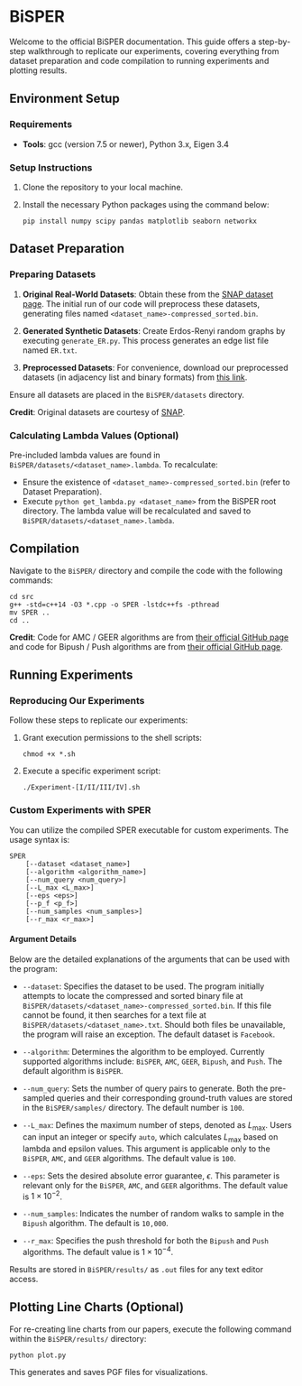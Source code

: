 # BiSPER

Welcome to the official BiSPER documentation. This guide offers a step-by-step walkthrough to replicate our experiments, covering everything from dataset preparation and code compilation to running experiments and plotting results. 

## Environment Setup

### Requirements
- **Tools**: gcc (version 7.5 or newer), Python 3.x, Eigen 3.4

### Setup Instructions
1. Clone the repository to your local machine.
2. Install the necessary Python packages using the command below:

    ```shell
    pip install numpy scipy pandas matplotlib seaborn networkx
    ```

## Dataset Preparation

### Preparing Datasets

1. **Original Real-World Datasets**: Obtain these from the [SNAP dataset page](https://snap.stanford.edu/data/). The initial run of our code will preprocess these datasets, generating files named `<dataset_name>-compressed_sorted.bin`.

2. **Generated Synthetic Datasets**: Create Erdos-Renyi random graphs by executing `generate_ER.py`. This process generates an edge list file named `ER.txt`.

3. **Preprocessed Datasets**: For convenience, download our preprocessed datasets (in adjacency list and binary formats) from [this link](https://mega.nz/folder/pPghxKpZ#ZZCDT2H844otXKrchH2jbA). 

Ensure all datasets are placed in the `BiSPER/datasets` directory.

**Credit**: Original datasets are courtesy of [SNAP](https://snap.stanford.edu/data/).

### Calculating Lambda Values (Optional)

Pre-included lambda values are found in `BiSPER/datasets/<dataset_name>.lambda`. To recalculate:

- Ensure the existence of `<dataset_name>-compressed_sorted.bin` (refer to Dataset Preparation).
- Execute `python get_lambda.py <dataset_name>` from the BiSPER root directory. The lambda value will be recalculated and saved to `BiSPER/datasets/<dataset_name>.lambda`.

## Compilation

Navigate to the `BiSPER/` directory and compile the code with the following commands:

```shell
cd src
g++ -std=c++14 -O3 *.cpp -o SPER -lstdc++fs -pthread
mv SPER ..
cd ..
```

**Credit**: Code for AMC / GEER algorithms are from [their official GitHub page](https://github.com/AnryYang/GEER) and code for Bipush / Push algorithms are from [their official GitHub page](https://github.com/mhliao516/Resistance-Landmark).

## Running Experiments

### Reproducing Our Experiments

Follow these steps to replicate our experiments:

1. Grant execution permissions to the shell scripts:

    ```shell 
    chmod +x *.sh
    ```

2. Execute a specific experiment script:

    ```shell
    ./Experiment-[I/II/III/IV].sh
    ```

### Custom Experiments with SPER

You can utilize the compiled SPER executable for custom experiments. The usage syntax is:

```shell
SPER 
    [--dataset <dataset_name>] 
    [--algorithm <algorithm_name>] 
    [--num_query <num_query>] 
    [--L_max <L_max>] 
    [--eps <eps>] 
    [--p_f <p_f>] 
    [--num_samples <num_samples>] 
    [--r_max <r_max>]
```

#### Argument Details

Below are the detailed explanations of the arguments that can be used with the program:

- `--dataset`: Specifies the dataset to be used. The program initially attempts to locate the compressed and sorted binary file at `BiSPER/datasets/<dataset_name>-compressed_sorted.bin`. If this file cannot be found, it then searches for a text file at `BiSPER/datasets/<dataset_name>.txt`. Should both files be unavailable, the program will raise an exception. The default dataset is `Facebook`.

- `--algorithm`: Determines the algorithm to be employed. Currently supported algorithms include: `BiSPER`, `AMC`, `GEER`, `Bipush`, and `Push`. The default algorithm is `BiSPER`.

- `--num_query`: Sets the number of query pairs to generate. Both the pre-sampled queries and their corresponding ground-truth values are stored in the `BiSPER/samples/` directory. The default number is `100`.

- `--L_max`: Defines the maximum number of steps, denoted as $L_{\max}$. Users can input an integer or specify `auto`, which calculates $L_{\max}$ based on lambda and epsilon values. This argument is applicable only to the `BiSPER`, `AMC`, and `GEER` algorithms. The default value is `100`.

- `--eps`: Sets the desired absolute error guarantee, $\epsilon$. This parameter is relevant only for the `BiSPER`, `AMC`, and `GEER` algorithms. The default value is $1 \times 10^{-2}$.

- `--num_samples`: Indicates the number of random walks to sample in the `Bipush` algorithm. The default is `10,000`.

- `--r_max`: Specifies the push threshold for both the `Bipush` and `Push` algorithms. The default value is $1 \times 10^{-4}$.






Results are stored in `BiSPER/results/` as `.out` files for any text editor access.

## Plotting Line Charts (Optional)

For re-creating line charts from our papers, execute the following command within the `BiSPER/results/` directory:

```shell
python plot.py
```

This generates and saves PGF files for visualizations.
